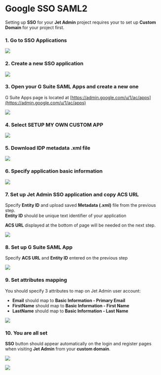 # Google SSO SAML2

Setting up **SSO** for your **Jet Admin** project requires your to set up **Custom Domain** for your project first.

### 1. Go to SSO Applications

![](<../../../.gitbook/assets/image (303).png>)

### 2. Create a new SSO application

![](<../../../.gitbook/assets/image (304).png>)

### 3. Open your G Suite SAML Apps and create a new one

G Suite Apps page is located at [https://admin.google.com/u/1/ac/apps](https://admin.google.com/u/1/ac/apps)

![](<../../../.gitbook/assets/image (305).png>)

### 4. Select SETUP MY OWN CUSTOM APP

![](<../../../.gitbook/assets/image (306).png>)

### 5. Download IDP metadata .xml file

![](<../../../.gitbook/assets/image (307).png>)

### 6. Specify application basic information

![](<../../../.gitbook/assets/image (308).png>)

### 7. Set up Jet Admin SSO application and copy ACS URL

Specify **Entity ID** and upload saved **Metadata (.xml)** file from the previous step.\
**Entity ID** should be unique text identifier of your application

**ACS URL** displayed at the bottom of page will be needed on the next step.

![](<../../../.gitbook/assets/image (309).png>)

### 8. Set up G Suite SAML App

Specify **ACS URL** and **Entity ID** entered on the previous step

![](<../../../.gitbook/assets/image (312).png>)

### 9. Set attributes mapping

You should specify 3 attributes to map on Jet Admin user account:

* **Email** should map to **Basic Information - Primary Email**
* **FirstName** should map to **Basic Information - First Name**
* **LastName** should map to **Basic Information - Last Name**

![](<../../../.gitbook/assets/image (310).png>)

### 10. You are all set

**SSO** button should appear automatically on the login and register pages when visiting **Jet Admin** from your **custom domain**.

![](<../../../.gitbook/assets/image (311).png>)

![](<../../../.gitbook/assets/image (313).png>)
